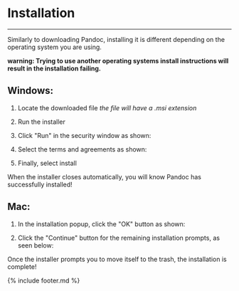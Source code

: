 # Installation

---

Similarly to downloading Pandoc, installing it is different depending on the operating system you are using. 

**warning: Trying to use another operating systems install instructions will result in the installation failing.**

## Windows: 
1. Locate the downloaded file
	*the file will have a .msi extension*

2. Run the installer

3. Click "Run" in the security window as shown:

4. Select the terms and agreements as shown:

5. Finally, select install

When the installer closes automatically, you will know Pandoc has successfully installed!

## Mac:

1. In the installation popup, click the "OK" button as shown:

2. Click the "Continue" button for the remaining installation prompts, as seen below:

Once the installer prompts you to move itself to the trash, the installation is complete!




{% include footer.md %}
